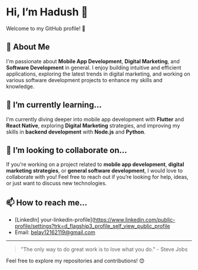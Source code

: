 # Hi, I’m Hadush 👋

Welcome to my GitHub profile! 🚀

## 👀 About Me
I'm passionate about **Mobile App Development**, **Digital Marketing**, and **Software Development** in general. I enjoy building intuitive and efficient applications, exploring the latest trends in digital marketing, and working on various software development projects to enhance my skills and knowledge.

## 🌱 I’m currently learning...
I'm currently diving deeper into mobile app development with **Flutter** and **React Native**, exploring **Digital Marketing** strategies, and improving my skills in **backend development** with **Node.js** and **Python**.

## 💞️ I’m looking to collaborate on...
If you're working on a project related to **mobile app development**, **digital marketing strategies**, or **general software development**, I would love to collaborate with you! Feel free to reach out if you’re looking for help, ideas, or just want to discuss new technologies.

## 📫 How to reach me...
- [LinkedIn] your-linkedin-profile](https://www.linkedin.com/public-profile/settings?trk=d_flagship3_profile_self_view_public_profile
- Email: belay12162119@gmail.com

---

> "The only way to do great work is to love what you do." - Steve Jobs

Feel free to explore my repositories and contributions! 😊
